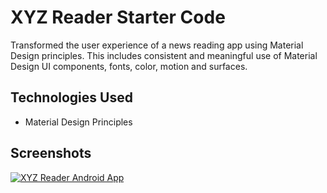# XYZ Reader Starter Code

Transformed the user experience of a news reading app using Material Design principles. This includes consistent and meaningful use of Material Design UI components, fonts, color, motion and surfaces.

## Technologies Used
- Material Design Principles

## Screenshots
[![XYZ Reader Android App](https://s9.postimg.cc/qr9jpjfr3/XYZ_Reader_App.png)](https://postimg.cc/image/8bp2s51mj/)
